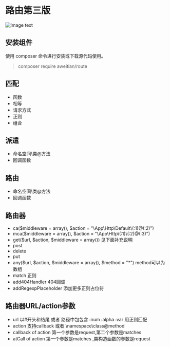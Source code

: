 # 路由第三版

![Image text](https://raw.githubusercontent.com/aweitian/route/master/md.png)


## 安装组件
使用 composer 命令进行安装或下载源代码使用。
> composer require aweitian/route
>

## 匹配
 - 函数
 - 相等
 - 请求方式
 - 正则
 - 组合
 
## 派遣
 - 命名空间\类@方法
 - 回调函数

## 路由
 - 命名空间\类@方法
 - 回调函数
 
## 路由器
 - ca($middleware = array(), $action = "\\App\\Http\\Default\\(:1)@(:2)")
 - mca($middleware = array(), $action = "\\App\\Http\\(:1)\\(:2)@(:3)")
 - get($url, $action, $middleware = array()) 见下面补充说明
 - post
 - delete
 - put
 - any($url, $action, $middleware = array(), $method = "*") method可以为数组
 - match 正则
 - add404Handler 404回调
 - addRegexpPlaceholder 添加更多正则占位符
    
## 路由器URL/action参数
 - url 以#开头和结尾 或者 路径中包包含  :num :alpha :var 用正则匹配 
 - action 支持callback 或者  \namespace\class@method
 - callback of action 第一个参数是request,第二个参数是matches
 - atCall of action 第一个参数是matches ,类构造函数的参数是request
    
